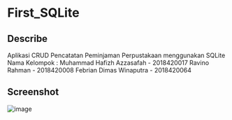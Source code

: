 # First_SQLite

## Describe
Aplikasi CRUD Pencatatan Peminjaman Perpustakaan menggunakan SQLite
Nama Kelompok : 
Muhammad Hafizh Azzasafah - 2018420017
Ravino Rahman - 2018420008
Febrian Dimas Winaputra - 2018420064

## Screenshot
![image](https://user-images.githubusercontent.com/65402864/99245692-977f9d00-2836-11eb-9a8e-9e6f79f96cf4.png)

